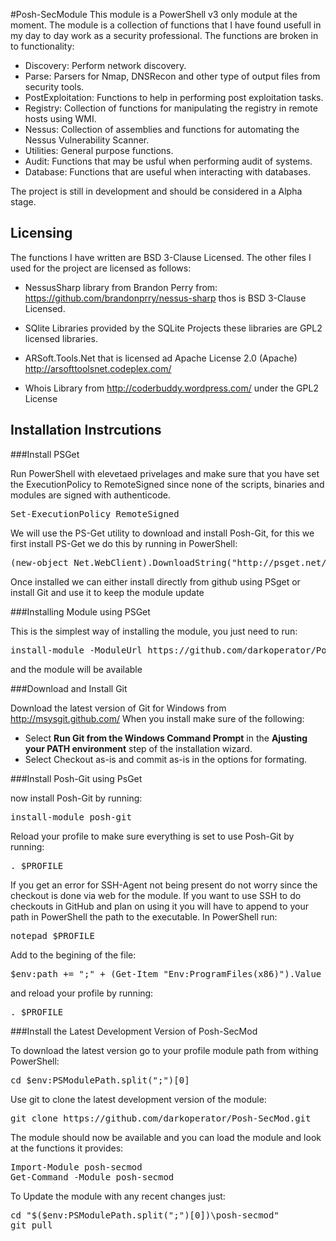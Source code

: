 #Posh-SecModule
This module is a PowerShell v3 only module at the moment. The module is a collection of functions that I have found usefull in my day to day work as a security professional. The functions are broken in to functionality:

- Discovery: Perform network discovery.
- Parse: Parsers for Nmap, DNSRecon and other type of output files from security tools.
- PostExploitation: Functions to help in performing post exploitation tasks.
- Registry: Collection of functions for manipulating the registry in remote hosts using WMI.
- Nessus: Collection of assemblies and functions for automating the Nessus Vulnerability Scanner.
- Utilities: General purpose functions.
- Audit: Functions that may be usful when performing audit of systems.
- Database: Functions that are useful when interacting with databases.

The project is still in development and should be considered in a Alpha stage.

## Licensing
The functions I have written are BSD 3-Clause Licensed. The other files I used for the project are licensed as follows: 

- NessusSharp library from Brandon Perry from: https://github.com/brandonprry/nessus-sharp thos is BSD 3-Clause Licensed.

- SQlite Libraries provided by the SQLite Projects these libraries are GPL2 licensed libraries.

- ARSoft.Tools.Net that is licensed ad Apache License 2.0 (Apache) http://arsofttoolsnet.codeplex.com/

- Whois Library from http://coderbuddy.wordpress.com/ under the GPL2 License

## Installation Instrcutions
###Install PSGet

Run PowerShell with elevetaed privelages and make sure that you have set the ExecutionPolicy to RemoteSigned since none of the scripts, binaries and modules are signed with authenticode. 
<pre>
Set-ExecutionPolicy RemoteSigned
</pre>

We will use the PS-Get utility to download and install Posh-Git, for this we first install PS-Get we do this by running in PowerShell:
<pre>
(new-object Net.WebClient).DownloadString("http://psget.net/GetPsGet.ps1") | iex
</pre>

Once installed we can either install directly from github using PSget or install Git and use it to keep the module update

###Installing Module using PSGet

This is the simplest way of installing the module, you just need to run:
<pre>
install-module -ModuleUrl https://github.com/darkoperator/Posh-SecMod/archive/master.zip
</pre>

and the module will be available

###Download and Install Git

Download the latest version of Git for Windows from http://msysgit.github.com/
When you install make sure of the following:

- Select **Run Git from the Windows Command Prompt** in the **Ajusting your PATH environment** step of the installation wizard.
- Select Checkout as-is and commit as-is in the options for formating.
 	
###Install Posh-Git using PsGet

 now install Posh-Git by running:
<pre>
install-module posh-git
</pre>

Reload your profile to make sure everything is set to use Posh-Git by running:
<pre>
. $PROFILE
</pre>
If you get an error for SSH-Agent not being present do not worry since the checkout is done via web for the module. If you want to use SSH to do checkouts in GitHub and plan on using it you will have to append to your path in PowerShell the path to the executable. In PowerShell run:
<pre>
notepad $PROFILE
</pre>
Add to the begining of the file:
<pre>
$env:path += ";" + (Get-Item "Env:ProgramFiles(x86)").Value + "\Git\bin"
</pre>

and reload your profile by running:
<pre>
. $PROFILE
</pre>

###Install the Latest Development Version of Posh-SecMod

To download the latest version go to your profile module path from withing PowerShell:
<pre>
cd $env:PSModulePath.split(";")[0]
</pre>

Use git to clone the latest development version of the module:
<pre>
git clone https://github.com/darkoperator/Posh-SecMod.git
</pre>

The module should now be available and you can load the module and look at the functions it provides:
<pre>
Import-Module posh-secmod
Get-Command -Module posh-secmod
</pre>

To Update the module with any recent changes just:
<pre>
cd "$($env:PSModulePath.split(";")[0])\posh-secmod"
git pull
</pre>